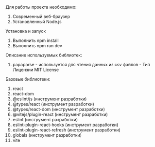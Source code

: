 Для работы проекта необходимо:

1. Современный веб-браузер
2. Установленный Node.js

Установка и запуск

1. Выполнить npm install
2. Выполнить npm run dev

Описание используемых библиотек:

1. papaparse - используется для чтения данных из csv файлов - Тип Лицензии MIT License

Базовые библиотеки:

1. react
2. react-dom
3. @eslint/js (инструмент разработки)
4. @types/react (инструмент разработки)
5. @types/react-dom (инструмент разработки)
6. @vitejs/plugin-react (инструмент разработки)
7. eslint (инструмент разработки)
8. eslint-plugin-react-hooks (инструмент разработки)
9. eslint-plugin-react-refresh (инструмент разработки)
10. globals (инструмент разработки)
11. vite
